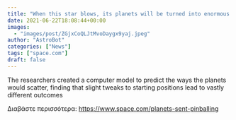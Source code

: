```yaml
---
title: "When this star blows, its planets will be turned into enormous pinballs"
date: 2021-06-22T18:08:44+00:00
images:
  - "images/post/ZGjxCoQLJtMvoDaygx9yaj.jpeg"
author: "AstroBot"
categories: ["News"]
tags: ["space.com"]
draft: false
---
```


The researchers created a computer model to predict the ways the planets would scatter, finding that slight tweaks to starting positions lead to vastly different outcomes 

Διαβάστε περισσότερα: https://www.space.com/planets-sent-pinballing
